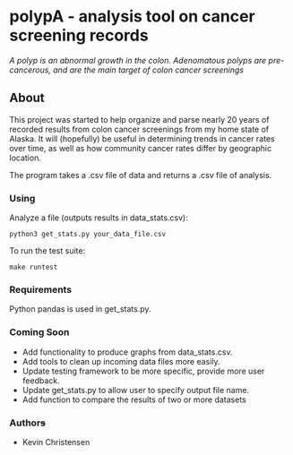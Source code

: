 # polypA - analysis tool on cancer screening records
_A polyp is an abnormal growth in the colon. Adenomatous polyps are pre-cancerous, and are the main target of colon cancer screenings_

## About
This project was started to help organize and parse nearly 20 years of recorded results from colon cancer screenings from my home state of Alaska.
It will (hopefully) be useful in determining trends in cancer rates over time, as well as how community cancer rates differ by geographic location. 

The program takes a .csv file of data and returns a .csv file of analysis. 

### Using
Analyze a file \(outputs results in data\_stats.csv\):
```
python3 get_stats.py your_data_file.csv
```

To run the test suite:
```
make runtest
```

### Requirements 
Python pandas is used in get\_stats.py.

### Coming Soon
- Add functionality to produce graphs from data\_stats.csv.
- Add tools to clean up incoming data files more easily.
- Update testing framework to be more specific, provide more user feedback.
- Update get\_stats.py to allow user to specify output file name.
- Add function to compare the results of two or more datasets

### Author~~s~~
- Kevin Christensen
